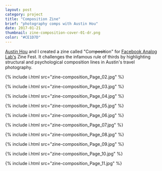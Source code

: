 ```yaml
---
layout: post
category: project
title: "Composition Zine"
brief: "photography comps with Austin Hou"
date: 2017-01-21
thumbnail: zine-composition-cover-01-dr.png
color: "#CE1D7D"
---
```


[Austin Hou](https://ayh.io/) and I created a zine called "Com~~posit~~ion" for [Facebook Analog Lab's](https://www.facebook.com/analoglab/) Zine Fest. It challenges the infamous rule of thirds by highlighting structural and psychological composition lines in Austin's travel photography.

{% include i.html src="zine-composition_Page_02.jpg" %}

{% include i.html src="zine-composition_Page_03.jpg" %}

{% include i.html src="zine-composition_Page_04.jpg" %}

{% include i.html src="zine-composition_Page_05.jpg" %}

{% include i.html src="zine-composition_Page_06.jpg" %}

{% include i.html src="zine-composition_Page_07.jpg" %}

{% include i.html src="zine-composition_Page_08.jpg" %}

{% include i.html src="zine-composition_Page_09.jpg" %}

{% include i.html src="zine-composition_Page_10.jpg" %}

{% include i.html src="zine-composition_Page_11.jpg" %}

